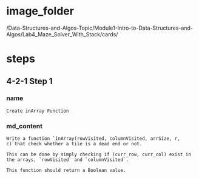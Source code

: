 # image_folder
/Data-Structures-and-Algos-Topic/Module1-Intro-to-Data-Structures-and-Algos/Lab4_Maze_Solver_With_Stack/cards/

# steps

## 4-2-1 Step 1

### name
```
Create inArray Function
```

### md_content
```
Write a function `inArray(rowVisited, columnVisited, arrSize, r, c)`that check whether a tile is a dead end or not.

This can be done by simply checking if (curr_row, curr_col) exist in the arrays, `rowVisited` and `columnVisited`. 

This function should return a Boolean value.
```